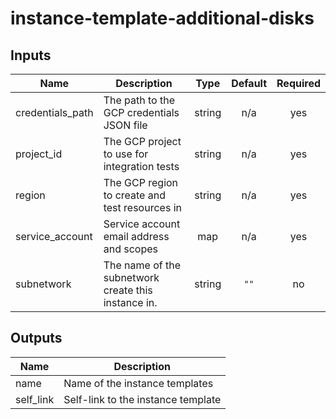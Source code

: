 # instance-template-additional-disks

[^]: (autogen_docs_start)

## Inputs

| Name | Description | Type | Default | Required |
|------|-------------|:----:|:-----:|:-----:|
| credentials\_path | The path to the GCP credentials JSON file | string | n/a | yes |
| project\_id | The GCP project to use for integration tests | string | n/a | yes |
| region | The GCP region to create and test resources in | string | n/a | yes |
| service\_account | Service account email address and scopes | map | n/a | yes |
| subnetwork | The name of the subnetwork create this instance in. | string | `""` | no |

## Outputs

| Name | Description |
|------|-------------|
| name | Name of the instance templates |
| self\_link | Self-link to the instance template |

[^]: (autogen_docs_end)